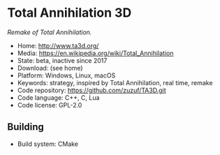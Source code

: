 # Total Annihilation 3D

_Remake of Total Annihilation._

- Home: http://www.ta3d.org/
- Media: https://en.wikipedia.org/wiki/Total_Annihilation
- State: beta, inactive since 2017
- Download: (see home)
- Platform: Windows, Linux, macOS
- Keywords: strategy, inspired by Total Annihilation, real time, remake
- Code repository: https://github.com/zuzuf/TA3D.git
- Code language: C++, C, Lua
- Code license: GPL-2.0

## Building

- Build system: CMake
